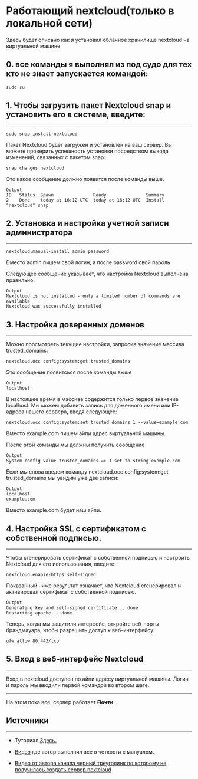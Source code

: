 # Работающий nextcloud(только в локальной сети)

Здесь будет описано как я установил облачное хранилище nextcloud на виртуальной машине
## 0. все команды я выполнял из под судо для тех кто не знает запускается командой:
```
sudo su
``` 

## 1. Чтобы загрузить пакет Nextcloud snap и установить его в системе, введите:
___
```
sudo snap install nextcloud
```
Пакет Nextcloud будет загружен и установлен на ваш сервер. Вы можете проверить успешность установки посредством вывода изменений, связанных с пакетом snap:
```
snap changes nextcloud
```
Это какое сообщение должно появится после команды выше.
```
Output
ID   Status  Spawn               Ready               Summary
2    Done    today at 16:12 UTC  today at 16:12 UTC  Install "nextcloud" snap
```
## 2. Установка и настройка учетной записи администратора
___
```
nextcloud.manual-install admin password
```
Dместо admin пишем свой логин, а после password свой пароль 

Следующее сообщение указывает, что настройка Nextcloud выполнена правильно:

```
Output
Nextcloud is not installed - only a limited number of commands are available
Nextcloud was successfully installed
```
## 3. Настройка доверенных доменов
___
Можно просмотреть текущие настройки, запросив значение массива trusted_domains:
```
nextcloud.occ config:system:get trusted_domains
```
Это сообщение появитсься после команды выше 
```
Output
localhost
```
В настоящее время в массиве содержится только первое значение localhost. Мы можем добавить запись для доменного имени или IP-адреса нашего сервера, введя следующее:
```
nextcloud.occ config:system:set trusted_domains 1 --value=example.com
```
Вместо example.com пишем айпи адрес виртуальной машины.

После этой команды мы должны получить сообщение 
```
Output
System config value trusted_domains => 1 set to string example.com
```
Если мы снова введем команду nextcloud.occ config:system:get trusted_domains мы увидим уже две записи:
```
Output
localhost
example.com
```
Вместо example.com будет наш айпи.

## 4. Настройка SSL с сертификатом с собственной подписью.
___

Чтобы сгенерировать сертификат с собственной подписью и настроить Nextcloud для его использования, введите:
```
nextcloud.enable-https self-signed
```
Показанный ниже результат означает, что Nextcloud сгенерировал и активировал сертификат с собственной подписью.
```
Output
Generating key and self-signed certificate... done
Restarting apache... done
```
Теперь, когда мы защитили интерфейс, откройте веб-порты брандмауэра, чтобы разрешить доступ к веб-интерфейсу:
```
ufw allow 80,443/tcp
```
## 5. Вход в веб-интерфейс Nextcloud
___ 
Вход в nextcloud доступен по айпи адресу виртуальной машины. Логин и пароль мы вводили первой командой во втором шаге.

___
На этом пока все, сервер работает ~~**Почти**~~.
## Источники 
___
- Туториал [Здесь.](https://www.digitalocean.com/community/tutorials/how-to-install-and-configure-nextcloud-on-ubuntu-18-04-ru)

- [Видео](https://youtu.be/XYataiVYUKo) где автор выполнял все в четкости с мануалом. 
- [Видео от автора канала черный треуголинк по которому не получилось создать сервер nextcloud](https://youtu.be/aJ3gHHFATyc)